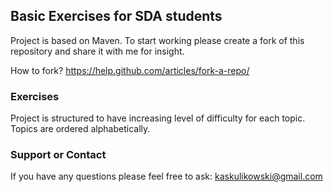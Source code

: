## Basic Exercises for SDA students

Project is based on Maven.
To start working please create a fork of this repository and share it with me for insight.

How to fork?
https://help.github.com/articles/fork-a-repo/


### Exercises

Project is structured to have increasing level of difficulty for each topic. Topics are ordered alphabetically.

### Support or Contact

If you have any questions please feel free to ask: kaskulikowski@gmail.com
